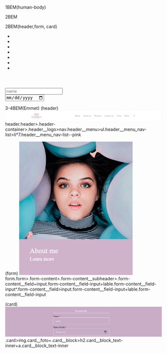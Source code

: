 
1BEM(human-body)
<body>
    <main>
        <div class="human-body">
            <div class="human-body__head">
                <div class="human-body__head_eyes">
                    <div class="human-body__head_eyes--color">
                </div>
                <div class="human-body__head_nose"></div>
                <div class="human-body__head_mouth">
                    <div class="human-body__head_mouth--weight-lips">
                </div>
            </div>
            <div class="human-body__torso">
                <div class="human-body__torso_stomach"></div>
                <div class="human-body__torso_left-arm">
                    <div class="human-body__torso_left-arm--scar">
                </div>
                <div class="human-body__torso_right-arm"></div>
            </div>
            <div class="human-body__legs">
                <div class="human-body__legs_left-leg"></div>
                <div class="human-body__legs_right-leg"></div>
                <div class="human-body__legs_feet">
                    <div class="human-body__legs_feet--length">
                </div>
            </div>
        </div>
    </main>
</body>
2BEM

2BEM(header,form, card)
<header class="header">
    <div class="header-container">
        <div class="header__logo"><a href=""></a></div>
        <nav class="header__menu">
            <ul class="header__menu_nav-list">
                <li class="header__menu_nav-list--pink"></li>
                <li class="header__menu_nav-list--pink"></li>
                <li class="header__menu_nav-list--pink"></li>
                <li class="header__menu_nav-list--pink"></li>
                <li class="header__menu_nav-list--pink"></li>
                <li class="header__menu_nav-list--pink"></li>
                <li class="header__menu_nav-list--pink"></li>
            </ul>
        </nav>
    </div>
</header>
<form class="form" action="https://httpbin.org/post" method="post">
        <div class="form-content">
            <div class="form-content__subheader"></div>
            <div class="form-content__field">
                <input name="name" class="form-content__field_input" placeholder="name" required />
                <label class="form-content__field_input"></label>
            </div>
            <div class="form-content__field">
                <input name="date" class="form-content__field_input" type="date" required />
                <label class="form-content__field_input"></label>
            </div>
        </div>
</form>


3-4BEM(Emmet)
 (header)
![Image alt](https://github.com/mananena/2semBEM/blob/BEM/screne1.png)
header.header>.header-container>.header__logo>nav.header__menu>ul.header__menu_nav-list>li*7.header__menu_nav-list--pink

 (form)
![Image alt](https://github.com/mananena/2semBEM/blob/BEM/screne2.png)
form.form>.form-content>.form-content__subheader>.form-content__field+input.form-content__field-input+lable.form-content__field-input^.form-content__field>input.form-content__field-input+lable.form-content__field-input

  (card)
![Image alt](https://github.com/mananena/2semBEM/blob/BEM/screne3.png)
.card>img.card__foto+.card__block>h2.card__block_text-inner+a.card__block_text-inner




